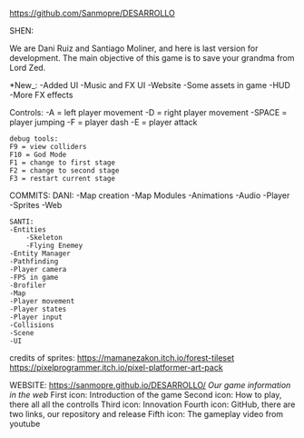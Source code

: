 https://github.com/Sanmopre/DESARROLLO

SHEN:

We are Dani Ruiz and Santiago Moliner, and here is last version for development.
The main objective of this game is to save your grandma from Lord Zed.

*New_:
-Added UI
-Music and FX UI
-Website
-Some assets in game
-HUD
-More FX effects

Controls:
	-A = left player movement
	-D = right player movement
	-SPACE = player jumping	
	-F = player dash
	-E = player attack

	debug tools:
	F9 = view colliders
	F10 = God Mode
	F1 = change to first stage
	F2 = change to second stage
	F3 = restart current stage
COMMITS: 
	DANI:
	-Map creation
	-Map Modules
	-Animations
	-Audio
	-Player
	-Sprites
	-Web

	SANTI:
	-Entities
		-Skeleton
		-Flying Enemey
	-Entity Manager
	-Pathfinding
	-Player camera
	-FPS in game
	-Brofiler
	-Map
	-Player movement
	-Player states
	-Player input	
	-Collisions
	-Scene
	-UI

credits of sprites:
https://mamanezakon.itch.io/forest-tileset
https://pixelprogrammer.itch.io/pixel-platformer-art-pack

WEBSITE:
https://sanmopre.github.io/DESARROLLO/
*Our game information in the web*
First icon: Introduction of the game
Second icon: How to play, there all all the controlls
Third icon: Innovation
Fourth icon: GitHub, there are two links, our repository and release
Fifth icon: The gameplay video from youtube
